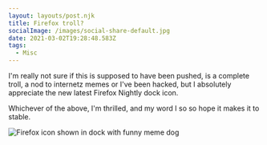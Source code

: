```yaml
---
layout: layouts/post.njk
title: Firefox troll?
socialImage: /images/social-share-default.jpg
date: 2021-03-02T19:28:48.583Z
tags:
  - Misc
---
```

I'm really not sure if this is supposed to have been pushed, is a complete troll, a nod to internetz memes or I've been hacked, but I absolutely appreciate the new latest Firefox Nightly dock icon.

Whichever of the above, I'm thrilled, and my word I so so hope it makes it to stable.

![Firefox icon shown in dock with funny meme dog](/images/haaa.png)